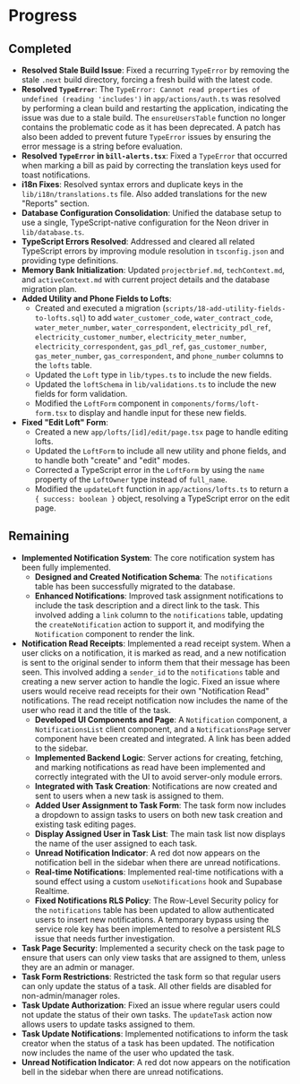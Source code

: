 # Progress

## Completed

*   **Resolved Stale Build Issue**: Fixed a recurring `TypeError` by removing the stale `.next` build directory, forcing a fresh build with the latest code.
*   **Resolved `TypeError`**: The `TypeError: Cannot read properties of undefined (reading 'includes')` in `app/actions/auth.ts` was resolved by performing a clean build and restarting the application, indicating the issue was due to a stale build. The `ensureUsersTable` function no longer contains the problematic code as it has been deprecated. A patch has also been added to prevent future `TypeError` issues by ensuring the error message is a string before evaluation.
*   **Resolved `TypeError` in `bill-alerts.tsx`**: Fixed a `TypeError` that occurred when marking a bill as paid by correcting the translation keys used for toast notifications.
*   **i18n Fixes**: Resolved syntax errors and duplicate keys in the `lib/i18n/translations.ts` file. Also added translations for the new "Reports" section.
*   **Database Configuration Consolidation**: Unified the database setup to use a single, TypeScript-native configuration for the Neon driver in `lib/database.ts`.
*   **TypeScript Errors Resolved**: Addressed and cleared all related TypeScript errors by improving module resolution in `tsconfig.json` and providing type definitions.
*   **Memory Bank Initialization**: Updated `projectbrief.md`, `techContext.md`, and `activeContext.md` with current project details and the database migration plan.
*   **Added Utility and Phone Fields to Lofts**:
    *   Created and executed a migration (`scripts/18-add-utility-fields-to-lofts.sql`) to add `water_customer_code`, `water_contract_code`, `water_meter_number`, `water_correspondent`, `electricity_pdl_ref`, `electricity_customer_number`, `electricity_meter_number`, `electricity_correspondent`, `gas_pdl_ref`, `gas_customer_number`, `gas_meter_number`, `gas_correspondent`, and `phone_number` columns to the `lofts` table.
    *   Updated the `Loft` type in `lib/types.ts` to include the new fields.
    *   Updated the `loftSchema` in `lib/validations.ts` to include the new fields for form validation.
    *   Modified the `LoftForm` component in `components/forms/loft-form.tsx` to display and handle input for these new fields.
*   **Fixed "Edit Loft" Form**:
    *   Created a new `app/lofts/[id]/edit/page.tsx` page to handle editing lofts.
    *   Updated the `LoftForm` to include all new utility and phone fields, and to handle both "create" and "edit" modes.
    *   Corrected a TypeScript error in the `LoftForm` by using the `name` property of the `LoftOwner` type instead of `full_name`.
    *   Modified the `updateLoft` function in `app/actions/lofts.ts` to return a `{ success: boolean }` object, resolving a TypeScript error on the edit page.

## Remaining

*   **Implemented Notification System**: The core notification system has been fully implemented.
    *   **Designed and Created Notification Schema**: The `notifications` table has been successfully migrated to the database.
    *   **Enhanced Notifications**: Improved task assignment notifications to include the task description and a direct link to the task. This involved adding a `link` column to the `notifications` table, updating the `createNotification` action to support it, and modifying the `Notification` component to render the link.
*   **Notification Read Receipts**: Implemented a read receipt system. When a user clicks on a notification, it is marked as read, and a new notification is sent to the original sender to inform them that their message has been seen. This involved adding a `sender_id` to the `notifications` table and creating a new server action to handle the logic. Fixed an issue where users would receive read receipts for their own "Notification Read" notifications. The read receipt notification now includes the name of the user who read it and the title of the task.
    *   **Developed UI Components and Page**: A `Notification` component, a `NotificationsList` client component, and a `NotificationsPage` server component have been created and integrated. A link has been added to the sidebar.
    *   **Implemented Backend Logic**: Server actions for creating, fetching, and marking notifications as read have been implemented and correctly integrated with the UI to avoid server-only module errors.
    *   **Integrated with Task Creation**: Notifications are now created and sent to users when a new task is assigned to them.
    *   **Added User Assignment to Task Form**: The task form now includes a dropdown to assign tasks to users on both new task creation and existing task editing pages.
    *   **Display Assigned User in Task List**: The main task list now displays the name of the user assigned to each task.
    *   **Unread Notification Indicator**: A red dot now appears on the notification bell in the sidebar when there are unread notifications.
    *   **Real-time Notifications**: Implemented real-time notifications with a sound effect using a custom `useNotifications` hook and Supabase Realtime.
    *   **Fixed Notifications RLS Policy**: The Row-Level Security policy for the `notifications` table has been updated to allow authenticated users to insert new notifications. A temporary bypass using the service role key has been implemented to resolve a persistent RLS issue that needs further investigation.
*   **Task Page Security**: Implemented a security check on the task page to ensure that users can only view tasks that are assigned to them, unless they are an admin or manager.
*   **Task Form Restrictions**: Restricted the task form so that regular users can only update the status of a task. All other fields are disabled for non-admin/manager roles.
*   **Task Update Authorization**: Fixed an issue where regular users could not update the status of their own tasks. The `updateTask` action now allows users to update tasks assigned to them.
*   **Task Update Notifications**: Implemented notifications to inform the task creator when the status of a task has been updated. The notification now includes the name of the user who updated the task.
*   **Unread Notification Indicator**: A red dot now appears on the notification bell in the sidebar when there are unread notifications.
